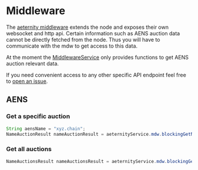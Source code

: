 # Middleware
The [aeternity middleware](https://github.com/aeternity/ae_mdw) extends the node and exposes their own websocket and http api.
Certain information such as AENS auction data cannot be directly fetched from the node. Thus you will have to communicate with the mdw to get access to this data.

At the moment the [MiddlewareService](https://github.com/kryptokrauts/aepp-sdk-java/blob/master/src/main/java/com/kryptokrauts/aeternity/sdk/service/mdw/MiddlewareService.java)
only provides functions to get AENS auction relevant data.

If you need convenient access to any other specific API endpoint feel free to [open an issue](https://github.com/kryptokrauts/aepp-sdk-java/issues/new).

## AENS
### Get a specific auction

```java
String aensName = "xyz.chain";
NameAuctionResult nameAuctionResult = aeternityService.mdw.blockingGetNameAuction(aensName);
```

### Get all auctions

```java
NameAuctionsResult nameAuctionsResult = aeternityService.mdw.blockingGetNameAuctions();
```